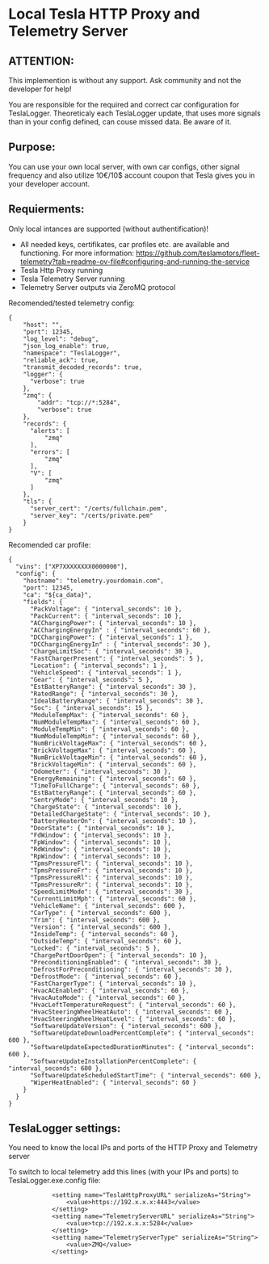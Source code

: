 # Local Tesla HTTP Proxy and Telemetry Server

## ATTENTION: ##
This implemention is without any support. Ask community and not the developer for help!

You are responsible for the required and correct car configuration for TeslaLogger. 
Theoreticaly each TeslaLogger update, that uses more signals than in your config defined, can couse missed data. Be aware of it.

## Purpose: ##
You can use your own local server, with own car configs, other signal frequency and also utilize 10€/10$ account coupon that Tesla gives you in your developer account.

## Requierments: ##
Only local intances are supported (without authentification)!
- All needed keys, certifikates, car profiles etc. are available and functioning. 
For more information: https://github.com/teslamotors/fleet-telemetry?tab=readme-ov-file#configuring-and-running-the-service
- Tesla Http Proxy running
- Tesla Telemetry Server running
- Telemetry Server outputs via ZeroMQ protocol

Recomended/tested telemetry config:
```
{
    "host": "",
    "port": 12345,
    "log_level": "debug",
    "json_log_enable": true,
    "namespace": "TeslaLogger",
    "reliable_ack": true,
    "transmit_decoded_records": true,
    "logger": {
      "verbose": true
    },
    "zmq": {
        "addr": "tcp://*:5284",
        "verbose": true
    },
    "records": {
      "alerts": [
          "zmq"
      ],
      "errors": [
          "zmq"
      ],
      "V": [
          "zmq"
      ]
    },
    "tls": {
      "server_cert": "/certs/fullchain.pem",
      "server_key": "/certs/private.pem"
    }
}
```

Recomended car profile:
```
{
  "vins": ["XP7XXXXXXXX0000000"],
  "config": {
    "hostname": "telemetry.yourdomain.com",
    "port": 12345,
    "ca": "${ca_data}",
    "fields": {
      "PackVoltage": { "interval_seconds": 10 },
      "PackCurrent": { "interval_seconds": 10 },
      "ACChargingPower": { "interval_seconds": 10 },
      "ACChargingEnergyIn" : { "interval_seconds": 60 },
      "DCChargingPower": { "interval_seconds": 1 },
      "DCChargingEnergyIn" : { "interval_seconds": 30 },
      "ChargeLimitSoc": { "interval_seconds": 30 },
      "FastChargerPresent": { "interval_seconds": 5 },
      "Location": { "interval_seconds": 1 },
      "VehicleSpeed": { "interval_seconds": 1 },
      "Gear": { "interval_seconds": 5 },
      "EstBatteryRange": { "interval_seconds": 30 },
      "RatedRange": { "interval_seconds": 30 },
      "IdealBatteryRange": { "interval_seconds": 30 },
      "Soc": { "interval_seconds": 15 },
      "ModuleTempMax": { "interval_seconds": 60 },
      "NumModuleTempMax": { "interval_seconds": 60 },
      "ModuleTempMin": { "interval_seconds": 60 },
      "NumModuleTempMin": { "interval_seconds": 60 },
      "NumBrickVoltageMax": { "interval_seconds": 60 },
      "BrickVoltageMax": { "interval_seconds": 60 },
      "NumBrickVoltageMin": { "interval_seconds": 60 },
      "BrickVoltageMin": { "interval_seconds": 60 },
      "Odometer": { "interval_seconds": 30 },
      "EnergyRemaining": { "interval_seconds": 60 },
      "TimeToFullCharge": { "interval_seconds": 60 },
      "EstBatteryRange": { "interval_seconds": 60 },
      "SentryMode": { "interval_seconds": 10 },
      "ChargeState": { "interval_seconds": 10 },
      "DetailedChargeState": { "interval_seconds": 10 },
      "BatteryHeaterOn": { "interval_seconds": 10 },
      "DoorState": { "interval_seconds": 10 },
      "FdWindow": { "interval_seconds": 10 },
      "FpWindow": { "interval_seconds": 10 },
      "RdWindow": { "interval_seconds": 10 },
      "RpWindow": { "interval_seconds": 10 },
      "TpmsPressureFl": { "interval_seconds": 10 },
      "TpmsPressureFr": { "interval_seconds": 10 },
      "TpmsPressureRl": { "interval_seconds": 10 },
      "TpmsPressureRr": { "interval_seconds": 10 },
      "SpeedLimitMode": { "interval_seconds": 30 },
      "CurrentLimitMph": { "interval_seconds": 60 },
      "VehicleName": { "interval_seconds": 600 },
      "CarType": { "interval_seconds": 600 },
      "Trim": { "interval_seconds": 600 },
      "Version": { "interval_seconds": 600 },
      "InsideTemp": { "interval_seconds": 60 },
      "OutsideTemp": { "interval_seconds": 60 },
      "Locked": { "interval_seconds": 5 },
      "ChargePortDoorOpen": { "interval_seconds": 10 },
      "PreconditioningEnabled": { "interval_seconds": 30 },
      "DefrostForPreconditioning": { "interval_seconds": 30 },
      "DefrostMode": { "interval_seconds": 60 },
      "FastChargerType": { "interval_seconds": 10 },
      "HvacACEnabled": { "interval_seconds": 60 },
      "HvacAutoMode": { "interval_seconds": 60 },
      "HvacLeftTemperatureRequest": { "interval_seconds": 60 },
      "HvacSteeringWheelHeatAuto": { "interval_seconds": 60 },
      "HvacSteeringWheelHeatLevel": { "interval_seconds": 60 },
      "SoftwareUpdateVersion": { "interval_seconds": 600 },
      "SoftwareUpdateDownloadPercentComplete": { "interval_seconds": 600 },
      "SoftwareUpdateExpectedDurationMinutes": { "interval_seconds": 600 },
      "SoftwareUpdateInstallationPercentComplete": { "interval_seconds": 600 },
      "SoftwareUpdateScheduledStartTime": { "interval_seconds": 600 },
      "WiperHeatEnabled": { "interval_seconds": 60 }
    }
  }
}
```


## TeslaLogger settings: ##
You need to know the local IPs and ports of the HTTP Proxy and Telemetry server

To switch to local telemetry add this lines (with your IPs and ports) to TeslaLogger.exe.config file:
```
            <setting name="TeslaHttpProxyURL" serializeAs="String">
                <value>https://192.x.x.x:4443</value>
            </setting>
            <setting name="TelemetryServerURL" serializeAs="String">
                <value>tcp://192.x.x.x:5284</value>
            </setting>
            <setting name="TelemetryServerType" serializeAs="String">
                <value>ZMQ</value>
            </setting>
```
